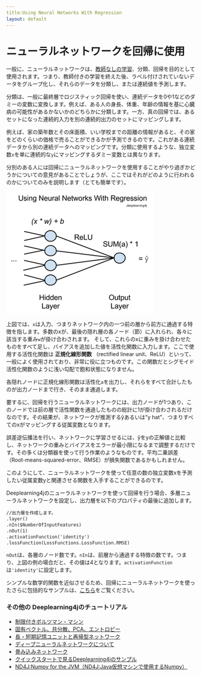 ```yaml
---
title:Using Neural Networks With Regression
layout: default
---
```


# ニューラルネットワークを回帰に使用

一般に、ニューラルネットワークは、[教師なしの学習](https://deeplearning4j.org/unsupervised-learning)、分類、回帰を目的として使用されます。つまり、教師付きの学習を終えた後、ラベル付けされていないデータをグループ化し、それらのデータを分類し、または連続値を予測します。 

分類は、一般に最終層でロジスティック回帰を使い、連続データを0や1などのダミーの変数に変換します。例えば、ある人の身長、体重、年齢の情報を基に心臓病の可能性があるかないかのどちらかに分類します。一方、真の回帰では、あるセットになった連続的入力を別の連続的出力のセットにマッピングします。 

例えば、家の築年数とその床面積、いい学校までの距離の情報があると、その家をどのくらいの価格で売ることができるかが予測できるのです。これがある連続データから別の連続データへのマッピングです。分類に使用するような、独立変数`x`を単に連続的な`y`にマッピングするダミー変数とは異なります。

分別のある人には回帰にニューラルネットワークを使用することがやり過ぎかどうかについての意見があることでしょうが、ここではそれがどのように行われるのかについてのみを説明します（とても簡単です）。

![Alt text](./img/neural-network-regression.png)

上図では、`x`は入力、つまりネットワーク内の一つ前の層から前方に通過する特徴を指します。多数のxが、最後の隠れ層の各ノード（節）に入れられ、各々に該当する重み`w`が掛け合わされます。
そして、これらのxに重みを掛け合わせたものをすべて足し、バイアスを追加した値を活性化関数に入力します。ここで使用する活性化関数は **正規化線形関数** （rectified linear unit、ReLU）といって、一般によく使用されており、非常に役に立つものです。この関数だとシグモイド活性化関数のように浅い勾配で飽和状態になりません。
 
各隠れノードに正規化線形関数は活性化`a`を出力し、それらをすべて合計したものが出力ノードまで行き、そのまま通過します。 

要するに、回帰を行うニューラルネットワークには、出力ノードが1つあり、このノードでは前の層で活性関数を通過したものの総計に1が掛け合わされるだけなのです。その結果が、ネットワークが推測するŷあるいは"y hat"、つまりすべてのxがマッピングする従属変数となります。 

誤差逆伝播法を行い、ネットワークに学習させるには、ŷをyの正解値と比較し、ネットワークの重みとバイアスをエラーが最小限になるまで調整するだけです。その多くは分類器を使って行う作業のようなものです。平均二乗誤差（Root-means-squared-error、RMSE）が損失関数であるかもしれません。 

このようにして、ニューラルネットワークを使って任意の数の独立変数xを予測したい従属変数yと関連させる関数を入手することができるのです。 

Deeplearning4jのニューラルネットワークを使って回帰を行う場合、多層ニューラルネットワークを設定し、出力層を以下のプロパティの最後に追加します。

```
//出力層を作成します。
.layer()
.nIn($NumberOfInputFeatures)
.nOut(1)
.activationFunction('identity')
.lossFunction(LossFunctions.LossFunction.RMSE)
```

`nOut`は、各層のノード数です。`nIn`は、前層から通過する特徴の数です。つまり、上図の例の場合だと、その値は4となります。`activationFunction`は`'identity'`に設定します。

シンプルな数学的関数を近似させるため、回帰にニューラルネットワークを使ったさらに包括的なサンプルは、[こちら](https://github.com/deeplearning4j/dl4j-examples/tree/master/dl4j-examples/src/main/java/org/deeplearning4j/examples/feedforward/regression)をご覧ください。 

### <a name="beginner">その他の Deeplearning4jのチュートリアル</a>
* [制限付きボルツマン・マシン](https://deeplearning4j.org/ja/restrictedboltzmannmachine)
* [固有ベクトル、共分散、PCA、エントロピー](https://deeplearning4j.org/ja/eigenvector)
* [長・短期記憶ユニットと再帰型ネットワーク](https://deeplearning4j.org/ja/lstm)
* [ディープニューラルネットワークについて](https://deeplearning4j.org/ja/neuralnet-overview)
* [畳み込みネットワーク](https://deeplearning4j.org/ja/convolutionalnets)
* [クイックスタートで見るDeeplearning4jのサンプル](https://deeplearning4j.org/ja/quickstart)
* [ND4J:Numpy for the JVM（ND4J:Java仮想マシンで使用するNumpy）](http://nd4j.org)

